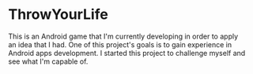 # ThrowYourLife 
This is an Android game that I'm currently developing in order to apply  
an idea that I had. 
One of this project's goals is to gain experience in Android apps development. 
I started this project to challenge myself and see what I'm capable of.
